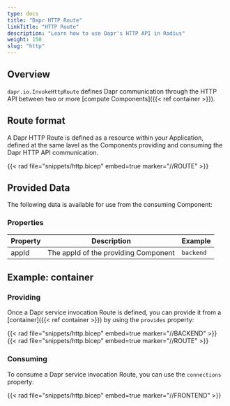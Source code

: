 ```yaml
---
type: docs
title: "Dapr HTTP Route"
linkTitle: "HTTP Route"
description: "Learn how to use Dapr's HTTP API in Radius"
weight: 150
slug: "http"
---
```


## Overview

`dapr.io.InvokeHttpRoute` defines Dapr communication through the HTTP API between two or more [compute Components]({{< ref container >}}).

## Route format

A Dapr HTTP Route is defined as a resource within your Application, defined at the same lavel as the Components providing and consuming the Dapr HTTP API communication.

{{< rad file="snippets/http.bicep" embed=true marker="//ROUTE" >}}

## Provided Data

The following data is available for use from the consuming Component:

### Properties

| Property | Description | Example |
|----------|-------------|-------------|
| appId    | The appId of the providing Component | `backend` |

## Example: container

### Providing

Once a Dapr service invocation Route is defined, you can provide it from a [container]({{< ref container >}}) by using the `provides` property:

{{< rad file="snippets/http.bicep" embed=true marker="//BACKEND" >}}
{{< rad file="snippets/http.bicep" embed=true marker="//ROUTE" >}}

### Consuming

To consume a Dapr service invocation Route, you can use the `connections` property:

{{< rad file="snippets/http.bicep" embed=true marker="//FRONTEND" >}}

